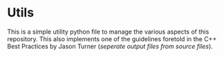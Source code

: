 # Utils

This is a simple utility python file to manage the various aspects of this repository. This also implements one of the guidelines foretold in the C++ Best Practices by Jason Turner (_seperate output files from source files_).